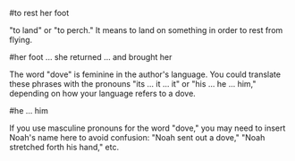 #to rest her foot

"to land" or "to perch." It means to land on something in order to rest from flying.

#her foot ... she returned ... and brought her

The word "dove" is feminine in the author's language. You could translate these phrases with the pronouns "its ... it ... it" or "his ... he ... him," depending on how your language refers to a dove.

#he ... him

If you use masculine pronouns for the word "dove," you may need to insert Noah's name here to avoid confusion: "Noah sent out a dove," "Noah stretched forth his hand," etc.